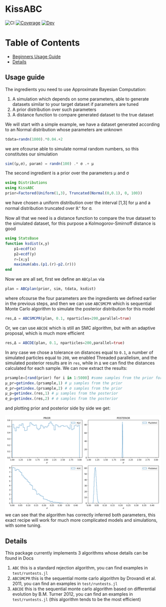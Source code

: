 # KissABC
![CI](https://github.com/francescoalemanno/KissABC.jl/workflows/CI/badge.svg?branch=master)
[![Coverage](https://codecov.io/gh/francescoalemanno/KissABC.jl/branch/master/graph/badge.svg)](https://codecov.io/gh/francescoalemanno/KissABC.jl)
[![Dev](https://img.shields.io/badge/docs-dev-blue.svg)](https://francescoalemanno.github.io/KissABC.jl/dev)

Table of Contents
=================

  * [Beginners Usage Guide](#usage-guide)
  * [Details](#details)

## Usage guide

The ingredients you need to use Approximate Bayesian Computation:

1. A simulation which depends on some parameters, able to generate datasets similar to your target dataset if parameters are tuned
1. A prior distribution over such parameters
1. A distance function to compare generated dataset to the true dataset

We will start with a simple example, we have a dataset generated according to an Normal distribution whose parameters are unknown
```julia
tdata=randn(1000).*0.04.+2
```
we are ofcourse able to simulate normal random numbers, so this constitutes our simulation
```julia
sim((μ,σ), param) = randn(100) .* σ .+ μ
```
The second ingredient is a prior over the parameters μ and σ
```julia
using Distributions
using KissABC
prior=Factored(Uniform(1,3), Truncated(Normal(0,0.1), 0, 100))
```
we have chosen a uniform distribution over the interval [1,3] for μ and a normal distribution truncated over ℝ⁺ for σ.

Now all that we need is a distance function to compare the true dataset to the simulated dataset, for this purpose a Kolmogorov-Smirnoff distance is good
```julia
using StatsBase
function ksdist(x,y)
    p1=ecdf(x)
    p2=ecdf(y)
    r=[x;y]
    maximum(abs.(p1.(r)-p2.(r)))
end
```
Now we are all set, first we define an `ABCplan` via

```julia
plan = ABCplan(prior, sim, tdata, ksdist)
```
where ofcourse the four parameters are the ingredients we defined earlier in the previous steps, and then
we can use `ABCSMCPR` which is sequential Monte Carlo algorithm to simulate the posterior distribution for this model
```julia
res,Δ = ABCSMCPR(plan, 0.1, nparticles=200,parallel=true)
```
Or, we can use `ABCDE` which is still an SMC algorithm, but with an adaptive proposal, which is much more efficient
```julia
res,Δ = ABCDE(plan, 0.1, nparticles=200,parallel=true)
```
In any case we chose a tolerance on distances equal to `0.1`, a number of simulated particles equal to `200`, we enabled Threaded parallelism, and the simulated posterior results are in `res`, while in `Δ` we can find the distances calculated for each sample.
We can now extract the results:
```julia
prsample=[rand(prior) for i in 1:5000] #some samples from the prior for comparison
μ_pr=getindex.(prsample,1) # μ samples from the prior
σ_pr=getindex.(prsample,2) # σ samples from the prior
μ_p=getindex.(res,1) # μ samples from the posterior
σ_p=getindex.(res,2) # σ samples from the posterior
```
and plotting prior and posterior side by side we get:

![plots of the Inference Results](images/inf_normaldist.png "Inference Results")
we can see that the algorithm has correctly inferred both parameters, this exact recipe will work for much more complicated models and simulations, with some tuning.

## Details
This package currently implements 3 algorithms whose details can be found in Docs

1. `ABC` this is a standard rejection algorithm, you can find examples in `test/runtests.jl`
1. `ABCSMCPR` this is the sequential monte carlo algorithm by Drovandi et al. 2011, you can find an examples in `test/runtests.jl`
1. `ABCDE` this is the sequential monte carlo algorithm based on differential evolution by B.M. Turner 2012, you can find an examples in `test/runtests.jl` (this algorithm tends to be the most efficient)
